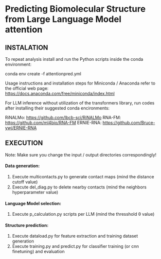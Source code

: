 # Predicting Biomolecular Structure from Large Language Model attention


## INSTALATION

To repeat analysis install and run the Python scripts inside the conda environment:

conda env create -f attentionpred.yml

Usage instructions and installation steps for Miniconda / Anaconda refer to the official web page: https://docs.anaconda.com/free/miniconda/index.html

For LLM inference without utilization of the transformers library, run codes after installing their suggested conda encironments:

RiNALMo: https://github.com/lbcb-sci/RiNALMo
RNA-FM: https://github.com/ml4bio/RNA-FM
ERNIE-RNA: https://github.com/Bruce-ywj/ERNIE-RNA


## EXECUTION

Note: Make sure you change the input / output directories correspondingly!

#### Data generation:

1. Execute multicontacts.py to generate contact maps (mind the distance cutoff value)
2. Execute del_diag.py to delete nearby contacts (mind the neighbors hyperparameter value)

#### Language Model selection:

1. Execute p_calculation.py scripts per LLM (mind the thresshold θ value)

#### Structure prediction:

1.	Execute dataload.py for feature extraction and training dataset generation
2.	Execute training.py and predict.py for classifier training (or cnn finetuning) and evaluation
